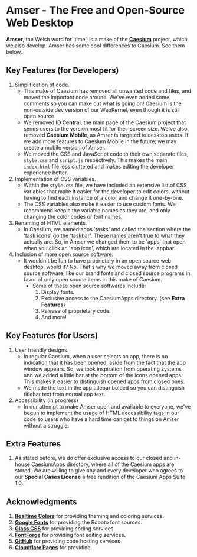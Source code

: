 # Amser - The Free and Open-Source Web Desktop
**Amser**, the Welsh word for 'time', is a make of the **[Caesium](https://github.com/BarclaySoftware/caesium)** project, which we also develop. Amser has some cool differences to Caesium. See them below.

## Key Features (for Developers)
1. Simplification of code.
    - This make of Caesium has removed all unwanted code and files, and moved the important code around. We've even added some comments so you can make out what is going on! Caesium is the non-outside dev version of our WebKernel, even though it is still open source.
    - We removed **ID Central**, the main page of the Caesium project that sends users to the version most fit for their screen size. We've also removed **Caesium Mobile**, as Amser is targeted to desktop users. If we add more features to Caesium Mobile in the future, we may create a mobile version of Amser.
    - We moved the CSS and JavaScript code to their own separate files, `style.css` and `script.js` respectively. This makes the main `index.html` file less cluttered and makes editing the developer experience better.
2. Implementation of CSS variables.
    - Within the `style.css` file, we have included an extensive list of CSS variables that make it easier for the developer to edit colors, without having to find each instance of a color and change it one-by-one.
    - The CSS variables also make it easier to use custom fonts. We recommend keepin the variable names as they are, and only changing the color codes or font names.
3. Renaming of HTML elements.
    - In Caesium, we named apps 'tasks' and called the section where the 'task icons' go the 'taskbar'. These names aren't true to what they actually are. So, in Amser we changed them to be 'apps' that open when you click an 'app icon', which are located in the 'appbar'.
4. Inclusion of more open source software.
    - It wouldn't be fun to have proprietary in an open source web desktop, would it? No. That's why we moved away from closed source software, like our brand fonts and closed source programs in favor of only open source items in this make of Caesium.
        - Some of these open source softwares include:
            1. Display fonts.
            2. Exclusive access to the CaesiumApps directory. (see **Extra Features**)
            3. Release of proprietary code.
            4. And more!

## Key Features (for Users)
1. User friendly designs.
    - In regular Caesium, when a user selects an app, there is no indication that it has been opened, aside from the fact that the app window appears. So, we took inspiration from operating systems and we added a little bar at the bottom of the icons opened apps. This makes it easier to distinguish opened apps from closed ones.
    - We made the text in the app titlebar bolded so you can distinguish titlebar text from normal app text.
2. Accessibility (in progress)
    - In our attempt to make Amser open and available to everyone, we've begun to implement the usage of HTML accessibility tags in our code so users who have a hard time can get to things on Amser without a struggle.

## Extra Features
1. As stated before, we do offer exclusive access to our closed and in-house CaesiumApps directory, where all of the Caesium apps are stored. We are willing to give any and every developer who agrees to our **Special Cases License** a free rendition of the Caesium Apps Suite 1.0.

## Acknowledgments
1. **[Realtime Colors](https://www.realtimecolors.com/)** for providing theming and coloring services.
2. **[Google Fonts](https://fonts.google.com/)** for providing the Roboto font sources.
3. **[Glass CSS](https://www.css.glass/)** for providing coding services.
4. **[FontForge](https://www.fontforge.org/)** for providing font editing services.
5. **[GitHub](https://www.github.com/)** for providing code hosting services
6. **[Cloudflare Pages](https://pages.cloudflare.com/)** for providing